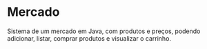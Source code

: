 # Mercado
Sistema de um mercado em Java, com produtos e preços, podendo adicionar, listar, comprar produtos e visualizar o carrinho.

